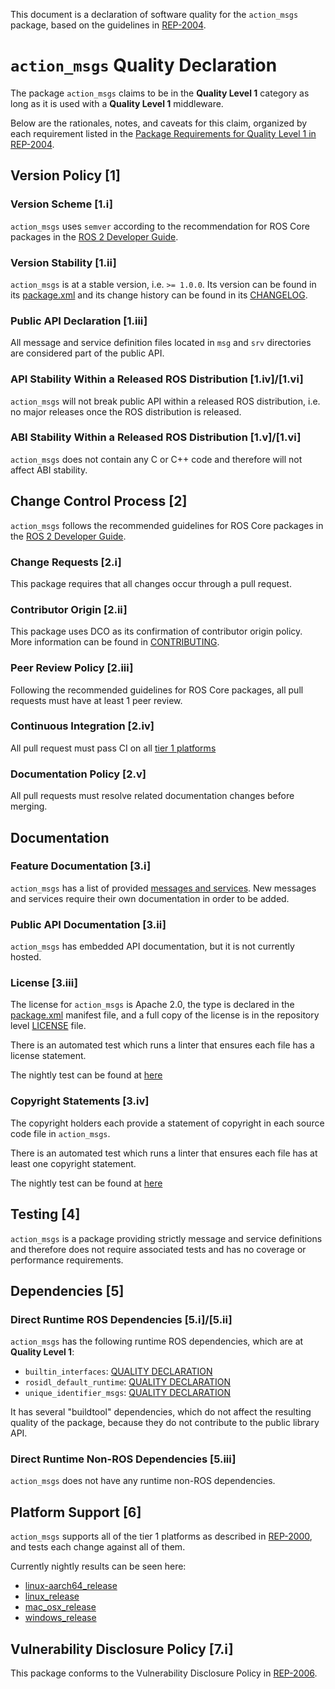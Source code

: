 This document is a declaration of software quality for the `action_msgs` package, based on the guidelines in [REP-2004](https://www.ros.org/reps/rep-2004.html).

# `action_msgs` Quality Declaration

The package `action_msgs` claims to be in the **Quality Level 1** category as long as it is used with a **Quality Level 1** middleware.

Below are the rationales, notes, and caveats for this claim, organized by each requirement listed in the [Package Requirements for Quality Level 1 in REP-2004](https://www.ros.org/reps/rep-2004.html).

## Version Policy [1]

### Version Scheme [1.i]

`action_msgs` uses `semver` according to the recommendation for ROS Core packages in the [ROS 2 Developer Guide](https://index.ros.org/doc/ros2/Contributing/Developer-Guide/#versioning).

### Version Stability [1.ii]

`action_msgs` is at a stable version, i.e. `>= 1.0.0`.
Its version can be found in its [package.xml](package.xml) and its change history can be found in its [CHANGELOG](CHANGELOG.rst).

### Public API Declaration [1.iii]

All message and service definition files located in `msg` and `srv` directories are considered part of the public API.

### API Stability Within a Released ROS Distribution [1.iv]/[1.vi]

`action_msgs` will not break public API within a released ROS distribution, i.e. no major releases once the ROS distribution is released.

### ABI Stability Within a Released ROS Distribution [1.v]/[1.vi]

`action_msgs` does not contain any C or C++ code and therefore will not affect ABI stability.

## Change Control Process [2]

`action_msgs` follows the recommended guidelines for ROS Core packages in the [ROS 2 Developer Guide](https://index.ros.org/doc/ros2/Contributing/Developer-Guide/#package-requirements).

### Change Requests [2.i]

This package requires that all changes occur through a pull request.

### Contributor Origin [2.ii]

This package uses DCO as its confirmation of contributor origin policy. More information can be found in [CONTRIBUTING](../CONTRIBUTING.md).

### Peer Review Policy [2.iii]

Following the recommended guidelines for ROS Core packages, all pull requests must have at least 1 peer review.

### Continuous Integration [2.iv]

All pull request must pass CI on all [tier 1 platforms](https://www.ros.org/reps/rep-2000.html#support-tiers)

### Documentation Policy [2.v]

All pull requests must resolve related documentation changes before merging.

## Documentation

### Feature Documentation [3.i]

`action_msgs` has a list of provided [messages and services](README.md).
New messages and services require their own documentation in order to be added.

### Public API Documentation [3.ii]

`action_msgs` has embedded API documentation, but it is not currently hosted.

### License [3.iii]

The license for `action_msgs` is Apache 2.0, the type is declared in the [package.xml](package.xml) manifest file, and a full copy of the license is in the repository level [LICENSE](../LICENSE) file.

There is an automated test which runs a linter that ensures each file has a license statement.

The nightly test can be found at [here](http://build.ros2.org/view/Rpr/job/Rpr__rcl_interfaces__ubuntu_focal_amd64/lastCompletedBuild/testReport/)

### Copyright Statements [3.iv]

The copyright holders each provide a statement of copyright in each source code file in `action_msgs`.

There is an automated test which runs a linter that ensures each file has at least one copyright statement.

The nightly test can be found at [here](http://build.ros2.org/view/Rpr/job/Rpr__rcl_interfaces__ubuntu_focal_amd64/lastCompletedBuild/testReport/)

## Testing [4]

`action_msgs` is a package providing strictly message and service definitions and therefore does not require associated tests and has no coverage or performance requirements.

## Dependencies [5]

### Direct Runtime ROS Dependencies [5.i]/[5.ii]

`action_msgs` has the following runtime ROS dependencies, which are at **Quality Level 1**:
* `builtin_interfaces`: [QUALITY DECLARATION](../builtin_interfaces/QUALITY_DECLARATION.md)
* `rosidl_default_runtime`: [QUALITY DECLARATION](https://github.com/ros2/rosidl_defaults/tree/master/rosidl_default_runtime/QUALITY_DECLARATION.md)
* `unique_identifier_msgs`: [QUALITY DECLARATION](https://github.com/ros2/unique_identifier_msgs/tree/master/QUALITY_DECLARATION.md)

It has several "buildtool" dependencies, which do not affect the resulting quality of the package, because they do not contribute to the public library API.

### Direct Runtime Non-ROS Dependencies [5.iii]

`action_msgs` does not have any runtime non-ROS dependencies.

## Platform Support [6]

`action_msgs` supports all of the tier 1 platforms as described in [REP-2000](https://www.ros.org/reps/rep-2000.html#support-tiers), and tests each change against all of them.

Currently nightly results can be seen here:
* [linux-aarch64_release](https://ci.ros2.org/view/nightly/job/nightly_linux-aarch64_release/lastBuild/testReport/action_msgs/)
* [linux_release](https://ci.ros2.org/view/nightly/job/nightly_linux_release/lastBuild/testReport/action_msgs/)
* [mac_osx_release](https://ci.ros2.org/view/nightly/job/nightly_osx_release/lastBuild/testReport/action_msgs/)
* [windows_release](https://ci.ros2.org/view/nightly/job/nightly_win_rel/lastBuild/testReport/action_msgs/)

## Vulnerability Disclosure Policy [7.i]

This package conforms to the Vulnerability Disclosure Policy in [REP-2006](https://www.ros.org/reps/rep-2006.html).
